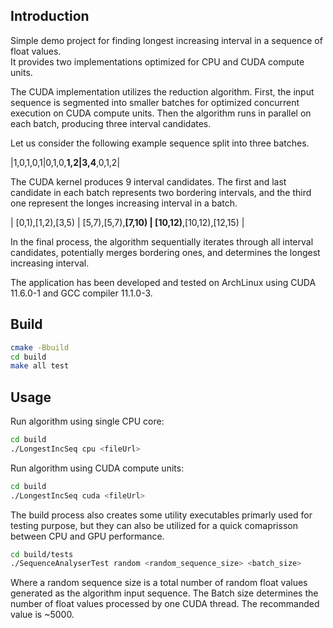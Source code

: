 ## Introduction
Simple demo project for finding longest increasing interval in a sequence of float values.<br>
It provides two implementations optimized for CPU and CUDA compute units.

The CUDA implementation utilizes the reduction algorithm.
First, the input sequence is segmented into smaller batches for optimized concurrent execution on CUDA compute units.
Then the algorithm runs in parallel on each batch, producing three interval candidates.

Let us consider the following example sequence split into three batches.

|1,0,1,0,1|0,1,0,**1,2|3,4**,0,1,2|

The CUDA kernel produces 9 interval candidates.
The first and last candidate in each batch represents two bordering intervals, and the third one represent the longes increasing interval in a batch.

| [0,1),[1,2),[3,5) | [5,7),[5,7),**[7,10) | [10,12)**,[10,12),[12,15) |

In the final process, the algorithm sequentially iterates through all interval candidates, potentially merges bordering ones, and determines the longest increasing interval.

The application has been developed and tested on ArchLinux using CUDA 11.6.0-1 and GCC compiler 11.1.0-3.

## Build
```Bash
cmake -Bbuild
cd build
make all test
```

## Usage
Run algorithm using single CPU core:
```Bash
cd build
./LongestIncSeq cpu <fileUrl>
```
Run algorithm using CUDA compute units:
```Bash
cd build
./LongestIncSeq cuda <fileUrl>
```

The build process also creates some utility executables primarly used for testing purpose, but they can also be utilized for a quick comaprisson between CPU and GPU performance.

```Bash
cd build/tests
./SequenceAnalyserTest random <random_sequence_size> <batch_size>
```

Where a random sequence size is a total number of random float values generated as the algorithm input sequence.
The Batch size determines the number of float values processed by one CUDA thread. The recommanded value is ~5000.
